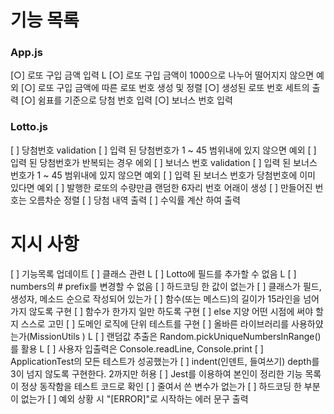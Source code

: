 # 기능 목록
### App.js
[○] 로또 구입 금액 입력
    L [○] 로또 구입 금액이 1000으로 나누어 떨어지지 않으면 예외
[○] 로또 구입 금액에 따른 로또 번호 생성 및 정렬
[○] 생성된 로또 번호 세트의 출력 
[○] 쉼표를 기준으로 당첨 번호 입력
[○] 보너스 번호 입력

### Lotto.js
[ ] 당첨번호 validation
    [ ] 입력 된 당첨번호가 1 ~ 45 범위내에 있지 않으면 예외
    [ ] 입력 된 당첨번호가 반복되는 경우 에외
[ ] 보너스 번호 validation
    [ ] 입력 된 보너스 번호가 1 ~ 45 범위내에 있지 않으면 예외
    [ ] 입력 된 보너스 번호가 당첨번호에 이미 있다면 예외
[ ] 발행한 로또의 수량만큼 랜덤한 6자리 번호 어래이 생성
[ ] 만들어진 번호는 오름차순 정렬
[ ] 당첨 내역 출력
[ ] 수익률 계산 하여 출력


# 지시 사항
[ ] 기능목록 업데이트
[ ] 클래스 관련
     L [ ] Lotto에 필드를 추가할 수 없음
     L [ ] numbers의 # prefix를 변경할 수 없음
[ ] 하드코딩 한 값이 없는가
[ ] 클래스가 필드, 생성자, 메소드 순으로 작성되어 있는가
[ ] 함수(또는 메스드)의 길이가 15라인을 넘어가지 않도록 구현
[ ] 함수가 한가지 일만 하도록 구현
[ ] else 지양 어떤 시점에 써야 할지 스스로 고민
[ ] 도메인 로직에 단위 테스트를 구현
[ ] 올바른 라이브러리를 사용하얐는가(MissionUtils )
     L [ ] 랜덤값 추출은 Random.pickUniqueNumbersInRange()를 활용
     L [ ] 사용자 입출력은 Console.readLine, Console.print
[ ] ApplicationTest의 모든 테스트가 성공했는가
[ ] indent(인덴트, 들여쓰기) depth를 3이 넘지 않도록 구현한다. 2까지만 허용
[ ] Jest를 이용하여 본인이 정리한 기능 목록이 정상 동작함을 테스트 코드로 확인
[ ] 줄여서 쓴 변수가 없는가
[ ] 하드코딩 한 부분이 없는가
[ ] 예외 상황 시 "[ERROR]"로 시작하는 에러 문구 출력